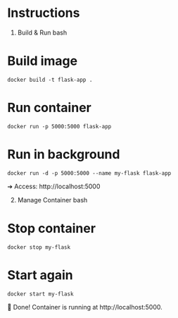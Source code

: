 # Instructions
1. Build & Run
bash
# Build image
```
docker build -t flask-app .
```
# Run container 
```
docker run -p 5000:5000 flask-app
```
# Run in background 
```
docker run -d -p 5000:5000 --name my-flask flask-app
```
➔ Access: http://localhost:5000

2. Manage Container
bash

# Stop container
```
docker stop my-flask
```
# Start again
```
docker start my-flask
```

🚀 Done! Container is running at http://localhost:5000.

